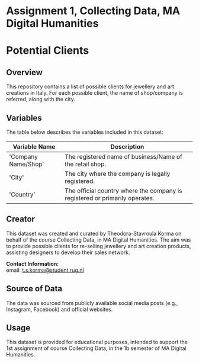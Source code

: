 # Assignment 1, Collecting Data, MA Digital Humanities

# Potential Clients

## Overview
This repository contains a list of possible clients for jewellery and art creations in Italy. For each possible client, the name of shop/company is referred, along with the city. 


## Variables

The table below describes the variables included in this dataset:

| Variable Name       | Description                                                                 |
|---------------------|-----------------------------------------------------------------------------|
| 'Company Name/Shop' | The registered name of business/Name of the retail shop.                    |
| 'City'              | The city where the company is legally registered.                           |
| 'Country'           | The official country where the company is registered or primarily operates. |


## Creator
This dataset was created and curated by Theodora-Stavroula Korma on behalf of the course Collecting Data, in MA Digital Humanities. The aim was to provide possible clients for re-selling jewellery and art creation products, assisting designers to develop their sales network.

**Contact Information:**  
email: t.s.korma@student.rug.nl

## Source of Data
The data was sourced from publicly available social media posts (e.g., Instagram, Facebook) and official websites. 

## Usage
This dataset is provided for educational purposes, intended to support the 1st assignment of course Collecting Data, in the 1b semester of MA Digital Humanities. 
